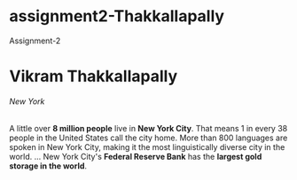 # assignment2-Thakkallapally
Assignment-2
# Vikram Thakkallapally
###### New York
A little over **8 million people** live in **New York City**. That means 1 in every 38 people in the United States call the city home. More than 800 languages are spoken in New York City, making it the most linguistically diverse city in the world. ... New York City's **Federal Reserve Bank** has the **largest gold storage in the world**.